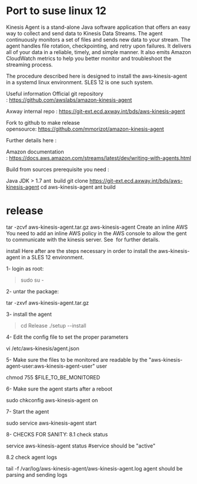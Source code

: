 # Port to suse linux 12
Kinesis Agent is a stand-alone Java software application that offers an easy way to collect and send data to Kinesis Data Streams. The agent continuously monitors a set of files and sends new data to your stream. The agent handles file rotation, checkpointing, and retry upon failures. It delivers all of your data in a reliable, timely, and simple manner. It also emits Amazon CloudWatch metrics to help you better monitor and troubleshoot the streaming process.

The procedure described here is designed to install the aws-kinesis-agent in a systemd linux environment. SLES 12 is one such system.

Useful information
Official git repository : https://github.com/awslabs/amazon-kinesis-agent

Axway internal repo : https://git-ext.ecd.axway.int/bds/aws-kinesis-agent

Fork to github to make release opensource: https://github.com/mmorizot/amazon-kinesis-agent

Further details here : 

Amazon documentation : https://docs.aws.amazon.com/streams/latest/dev/writing-with-agents.html

Build from sources
prerequisite
you need :

Java JDK > 1.7
ant 
build
git clone https://git-ext.ecd.axway.int/bds/aws-kinesis-agent
cd aws-kinesis-agent
ant build
# release
tar -zcvf aws-kinesis-agent.tar.gz aws-kinesis-agent
Create an inline AWS 
You need to add an inline AWS policy in the AWS console to allow the gent to communicate with the kinesis server. See  for further details.

install
Here after are the steps necessary in order to install the aws-kinesis-agent in a SLES 12 environment.

1- login as root: 

> sudo su -

2- untar the package:

tar -zxvf aws-kinesis-agent.tar.gz


3- install the agent

> cd Release
> ./setup --install

4- Edit the config file to set the proper parameters

vi /etc/aws-kinesis/agent.json


5- Make sure the files to be monitored are readable by the "aws-kinesis-agent-user:aws-kinesis-agent-user" user

chmod 755 $FILE_TO_BE_MONITORED


6- Make sure the agent starts after a reboot

sudo chkconfig aws-kinesis-agent on


7- Start the agent

sudo service aws-kinesis-agent start


8- CHECKS FOR SANITY:
8.1 check status

service aws-kinesis-agent status
#service should be "active"

8.2 check agent logs

tail -f /var/log/aws-kinesis-agent/aws-kinesis-agent.log
agent should be parsing and sending logs





